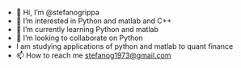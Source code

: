 - 👋 Hi, I’m @stefanogrippa
- 👀 I’m interested in Python and matlab and C++
- 🌱 I’m currently learning Python and matlab
- 💞️ I’m looking to collaborate on Python
- I am studying applications of python and matlab to quant finance
- 📫 How to reach me stefanog1973@gmail.com

<!---
stefanogrippa/stefanogrippa is a ✨ special ✨ repository because its `README.md` (this file) appears on your GitHub profile.
You can click the Preview link to take a look at your changes.
--->
